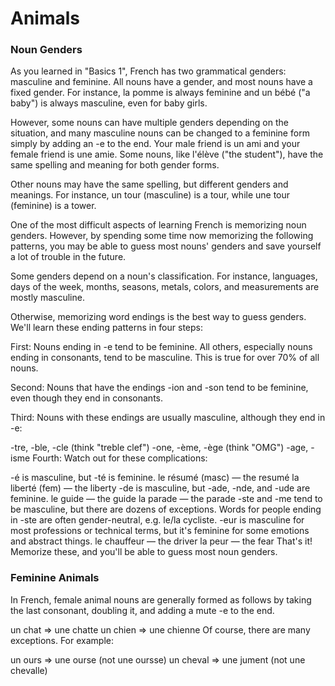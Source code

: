 # Animals

### Noun Genders

As you learned in "Basics 1", French has two grammatical genders: masculine and feminine. All nouns have a gender, and most nouns have a fixed gender. For instance, la pomme is always feminine and un bébé \("a baby"\) is always masculine, even for baby girls.

However, some nouns can have multiple genders depending on the situation, and many masculine nouns can be changed to a feminine form simply by adding an -e to the end. Your male friend is un ami and your female friend is une amie. Some nouns, like l'élève \("the student"\), have the same spelling and meaning for both gender forms.

Other nouns may have the same spelling, but different genders and meanings. For instance, un tour \(masculine\) is a tour, while une tour \(feminine\) is a tower.

One of the most difficult aspects of learning French is memorizing noun genders. However, by spending some time now memorizing the following patterns, you may be able to guess most nouns' genders and save yourself a lot of trouble in the future.

Some genders depend on a noun's classification. For instance, languages, days of the week, months, seasons, metals, colors, and measurements are mostly masculine.

Otherwise, memorizing word endings is the best way to guess genders. We'll learn these ending patterns in four steps:

First: Nouns ending in -e tend to be feminine. All others, especially nouns ending in consonants, tend to be masculine. This is true for over 70% of all nouns.

Second: Nouns that have the endings -ion and -son tend to be feminine, even though they end in consonants.

Third: Nouns with these endings are usually masculine, although they end in -e:

-tre, -ble, -cle \(think "treble clef"\) -one, -ème, -ège \(think "OMG"\) -age, -isme Fourth: Watch out for these complications:

-é is masculine, but -té is feminine. le résumé \(masc\) — the resumé la liberté \(fem\) — the liberty -de is masculine, but -ade, -nde, and -ude are feminine. le guide — the guide la parade — the parade -ste and -me tend to be masculine, but there are dozens of exceptions. Words for people ending in -ste are often gender-neutral, e.g. le/la cycliste. -eur is masculine for most professions or technical terms, but it's feminine for some emotions and abstract things. le chauffeur — the driver la peur — the fear That's it! Memorize these, and you'll be able to guess most noun genders.

### Feminine Animals

In French, female animal nouns are generally formed as follows by taking the last consonant, doubling it, and adding a mute -e to the end.

un chat ⇒ une chatte un chien ⇒ une chienne Of course, there are many exceptions. For example:

un ours ⇒ une ourse \(not une oursse\) un cheval ⇒ une jument \(not une chevalle\)

